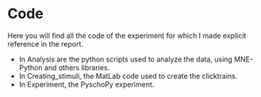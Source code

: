 # Code


Here you will find all the code of the experiment for which I made explicit reference in the report. 

- In Analysis are the python scripts used to analyze the data, using MNE-Python and others libraries.
- In Creating_stimuli, the MatLab code used to create the clicktrains.
- In Experiment, the PyschoPy experiment.
